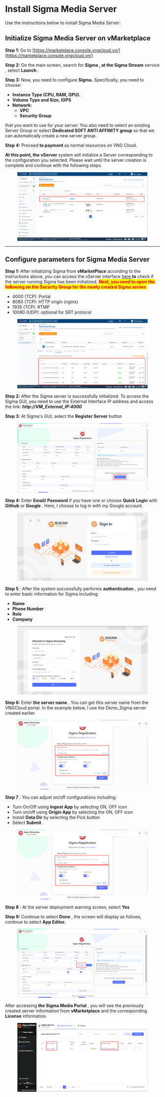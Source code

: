 # Install Sigma Media Server

Use the instructions below to install Sigma Media Server:

## Initialize Sigma Media Server on vMarketplace <a href="#khoi-tao-sigma-media-server-tren-vmarketplace" id="khoi-tao-sigma-media-server-tren-vmarketplace"></a>

**Step 1:** Go to [https://marketplace.console.vngcloud.vn/](https://marketplace.console.vngcloud.vn/)

**Step 2:** On the main screen, search for **Sigma , at the Sigma Stream** service , select **Launch** .

**Step 3:** Now, you need to configure **Sigma.** Specifically, you need to choose:

* **Instance Type (CPU, RAM, GPU).**
* **Volume Type and Size, IOPS**
* **Network:**
  * **VPC**
  * **Security Group**

that you want to use for your server. You also need to select an existing Server Group or select **Dedicated SOFT ANTI AFFINITY group** so that we can automatically create a new server group.

**Step 4:** Proceed **to payment** as normal resources on VNG Cloud.

**At this point, the vServer** system will initialize a Server corresponding to the configuration you selected. Please wait until the server creation is complete and continue with the following steps.

<figure><img src="../../../.gitbook/assets/image (2) (1) (1) (1) (1) (1) (1).png" alt=""><figcaption></figcaption></figure>

***

## Configure parameters for Sigma Media Server <a href="#cau-hinh-thong-so-cho-sigma-media-server" id="cau-hinh-thong-so-cho-sigma-media-server"></a>

**Step 1:** After initializing Sigma from **vMarketPlace** according to the instructions above, you can access the vServer interface [here ](https://hcm-3.console.vngcloud.vn/vserver/v-server/cloud-server)**to** check if the server running Sigma has been initialized. <mark style="color:red;">**Next, you need to open the following on the Security Group for the newly created Sigma server.**</mark>

* 4000 (TCP): Portal
* 8080 (TCP): HTTP origin (nginx)
* 1935 (TCP): RTMP
* 10080 (UDP): optional for SRT protocol

<figure><img src="../../../.gitbook/assets/image (3) (1) (1) (1) (1) (1) (1).png" alt=""><figcaption></figcaption></figure>

**Step 2:** After the Sigma server is successfully initialized. To access the Sigma GUI, you need to use the External Interface IP address and access the link: _**http://VM\_External\_IP:4000**_

**Step 3:** At Sigma's GUI, select the **Register Server** button

<figure><img src="../../../.gitbook/assets/image (4) (1) (1) (1) (1) (1).png" alt=""><figcaption></figcaption></figure>

**Step 4:** Enter **Email/ Password** if you have one or choose **Quick Login** with **Github** or **Google** . Here, I choose to log in with my Google account.

<figure><img src="../../../.gitbook/assets/image (6) (1) (1) (1) (1) (1).png" alt=""><figcaption></figcaption></figure>

**Step 5** : After the system successfully performs **authentication** , you need to enter basic information for Sigma including:

* **Name**
* **Phone Number**
* **Role**
* **Company**

<figure><img src="../../../.gitbook/assets/image (8) (1) (1) (1) (1) (1).png" alt=""><figcaption></figcaption></figure>

**Step 6:** Enter **the server name** . You can get this server name from the VNGCloud portal. In the example below, I use the Demo\_Sigma server created earlier.

<figure><img src="../../../.gitbook/assets/image (9) (1) (1) (1) (1) (1).png" alt=""><figcaption></figcaption></figure>

**Step 7** : You can adjust on/off configurations including:

* Turn On/Off using **Ingest App** by selecting ON, OFF icon
* Turn on/off using **Origin App** by selecting the ON, OFF icon
* Install **Data Dir** by selecting the Pick button
* Select **Submit** .

<figure><img src="../../../.gitbook/assets/image (10) (1) (1) (1) (1) (1).png" alt=""><figcaption></figcaption></figure>

**Step 8** : At the server deployment warning screen, select **Yes**

**Step 9:** Continue to select **Done** , the screen will display as follows, continue to select **App Editor.**

<figure><img src="../../../.gitbook/assets/image (11) (1) (1) (1) (1) (1).png" alt=""><figcaption></figcaption></figure>

After accessing **the Sigma Media Portal** , you will see the previously created server information from **vMarketplace** and the corresponding **License** information.

<figure><img src="../../../.gitbook/assets/image (12) (1) (1) (1) (1) (1).png" alt=""><figcaption></figcaption></figure>
